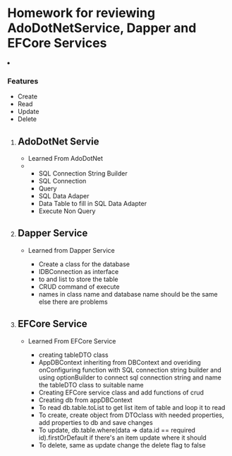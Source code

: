 <h1>Homework for reviewing AdoDotNetService, Dapper and EFCore Services</h1>
 <li><h3>Features</h3></li>
<ul>
  <li>Create</li>
  <li>Read</li>
  <li>Update</li>
  <li>Delete</li>
</ul>
<ol>
  <li><h2>AdoDotNet Servie</h2></li>
  <ul><li>Learned From AdoDotNet</li>
  <li><ul>
    <li>SQL Connection String Builder</li>
    <li>SQL Connection</li>
    <li>Query</li>
    <li>SQL Data Adaper</li>
    <li>Data Table to fill in SQL Data Adapter</li>
    <li>Execute Non Query</li>
  </ul></li>
  </ul>
  
  <li><h2>Dapper Service</h2></li>
  <ul>
    <li>Learned from Dapper Service</li>
  <ul>
    <li>Create a class for the database</li>
    <li>IDBConnection as interface</li>
    <li> <dynamic> to <ClassName> and list to store the table </li>
    <li>CRUD command of execute</li>
    <li>names in class name and database name should be the same else there are problems</li>
  </ul>
  </ul>
  
  <li><h2>EFCore Service</h2></li>
  <ul><li>Learned From EFCore Service</li>
  <ul>
    <li>creating tableDTO class</li>
    <li>AppDBContext inheriting from DBContext and overiding onConfiguring function with SQL connection string builder and using optionBuilder to connect sql connection string and name the tableDTO class to suitable name </li>
    <li>Creating EFCore service class and add functions of crud</li>
    <li>Creating db from appDBContext</li>
    <li>To read db.table.toList to get list item of table and loop it to read</li>
    <li>To create, create object from DTOclass with needed properties, add properties to db and save changes </li>
    <li>To update, db.table.where(data => data.id == required id).firstOrDefault if there's an item update where it should</li>
    <li>To delete, same as update change the delete flag to false</li>
  </ul>
  </ul>
  


  
 
</ol>

